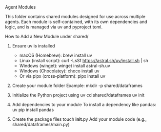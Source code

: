 Agent Modules

This folder contains shared modules designed for use across multiple agents. Each module is self-contained, with its own dependencies and logic, and is managed via uv and pyproject.toml.

How to Add a New Module under shared/

1. Ensure uv is installed
   - macOS (Homebrew): brew install uv
   - Linux (install script): curl -LsSf https://astral.sh/uv/install.sh | sh
   - Windows (winget): winget install astral-sh.uv
   - Windows (Chocolatey): choco install uv
   - Or via pipx (cross-platform): pipx install uv

2. Create your module folder
   Example: mkdir -p shared/dataframes

3. Initialize the Python project using uv
   cd shared/dataframes
   uv init

4. Add dependencies to your module
   To install a dependency like pandas: uv pip install pandas

5. Create the package files
   touch __init__.py
   Add your module code (e.g., shared/dataframes/main.py)